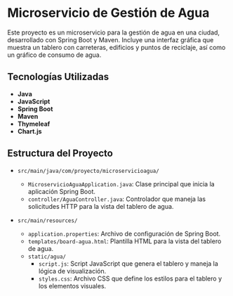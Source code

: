 # Microservicio de Gestión de Agua

Este proyecto es un microservicio para la gestión de agua en una ciudad, desarrollado con Spring Boot y Maven. 
Incluye una interfaz gráfica que muestra un tablero con carreteras, edificios y puntos de reciclaje, así como un gráfico de consumo de agua.

## Tecnologías Utilizadas

- **Java**
- **JavaScript**
- **Spring Boot**
- **Maven**
- **Thymeleaf**
- **Chart.js**

## Estructura del Proyecto

- `src/main/java/com/proyecto/microservicioagua/`
  - `MicroservicioAguaApplication.java`: Clase principal que inicia la aplicación Spring Boot.
  - `controller/AguaController.java`: Controlador que maneja las solicitudes HTTP para la vista del tablero de agua.

- `src/main/resources/`
  - `application.properties`: Archivo de configuración de Spring Boot.
  - `templates/board-agua.html`: Plantilla HTML para la vista del tablero de agua.
  - `static/agua/`
    - `script.js`: Script JavaScript que genera el tablero y maneja la lógica de visualización.
    - `styles.css`: Archivo CSS que define los estilos para el tablero y los elementos visuales.
